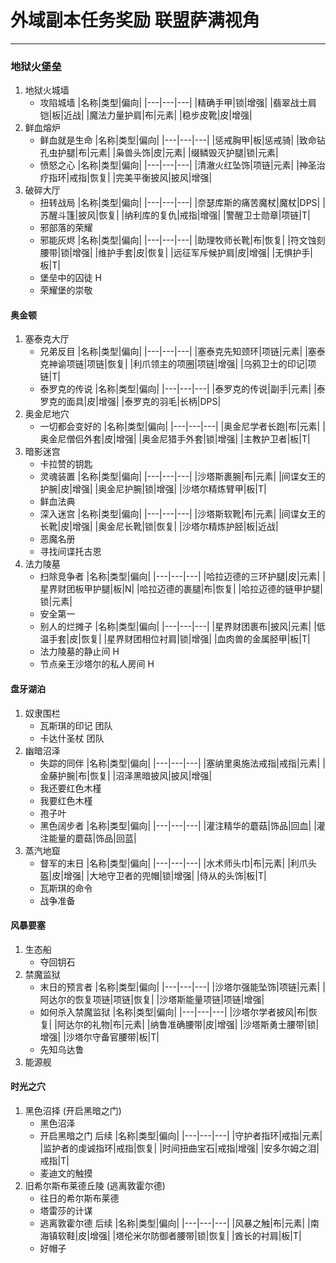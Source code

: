 # 外域副本任务奖励 联盟萨满视角

---

### 地狱火堡垒

1. 地狱火城墙
   - 攻陷城墙
     |名称|类型|偏向|
     |---|---|---|
     |精确手甲|锁|增强|
     |翡翠战士肩铠|板|近战|
     |魔法力量护肩|布|元素|
     |稳步皮靴|皮|增强|
2. 鲜血熔炉
   - 鲜血就是生命
     |名称|类型|偏向|
     |---|---|---|
     |惩戒胸甲|板|惩戒骑|
     |致命钻孔虫护腿|布|元素|
     |枭兽头饰|皮|元素|
     |缀鳞毁灭护腿|锁|元素|
   - 愤怒之心
     |名称|类型|偏向|
     |---|---|---|
     |清澈火红坠饰|项链|元素|
     |神圣治疗指环|戒指|恢复|
     |完美平衡披风|披风|增强|
3. 破碎大厅
   - 扭转战局
     |名称|类型|偏向|
     |---|---|---|
     |奈瑟库斯的痛苦魔杖|魔杖|DPS|
     |苏醒斗篷|披风|恢复|
     |纳利库的复仇|戒指|增强|
     |警醒卫士勋章|项链|T|
   - 邪部落的荣耀
   - 邪能灰烬
     |名称|类型|偏向|
     |---|---|---|
     |助理牧师长靴|布|恢复|
     |符文蚀刻腰带|锁|增强|
     |维护手套|皮|恢复|
     |远征军斥候护肩|皮|增强|
     |无惧护手|板|T|
   - 堡垒中的囚徒 H
   - 荣耀堡的崇敬

#### 奥金顿

1. 塞泰克大厅
   - 兄弟反目
     |名称|类型|偏向|
     |---|---|---|
     |塞泰克先知颈环|项链|元素|
     |塞泰克神谕项链|项链|恢复|
     |利爪领主的项圈|项链|增强|
     |乌鸦卫士的印记|项链|T|
   - 泰罗克的传说
     |名称|类型|偏向|
     |---|---|---|
     |泰罗克的传说|副手|元素|
     |泰罗克的面具|皮|增强|
     |泰罗克的羽毛|长柄|DPS|
2. 奥金尼地穴
   - 一切都会变好的
     |名称|类型|偏向|
     |---|---|---|
     |奥金尼学者长跑|布|元素|
     |奥金尼僧侣外套|皮|增强|
     |奥金尼猎手外套|锁|增强|
     |主教护卫者|板|T|
3. 暗影迷宫
   - 卡拉赞的钥匙
   - 灵魂装置
     |名称|类型|偏向|
     |---|---|---|
     |沙塔斯裹腕|布|元素|
     |间谍女王的护腕|皮|增强|
     |奥金尼护腕|锁|增强|
     |沙塔尔精炼臂甲|板|T|
   - 鲜血法典
   - 深入迷宫
     |名称|类型|偏向|
     |---|---|---|
     |沙塔斯软靴|布|元素|
     |间谍女王的长靴|皮|增强|
     |奥金尼长靴|锁|恢复|
     |沙塔尔精炼护胫|板|近战|
   - 恶魔名册
   - 寻找间谍托古恩
4. 法力陵墓
   - 扫除竞争者
     |名称|类型|偏向|
     |---|---|---|
     |哈拉迈德的三环护腿|皮|元素|
     |星界财团板甲护腿|板|N|
     |哈拉迈德的裹腿|布|恢复|
     |哈拉迈德的链甲护腿|锁|元素|
   - 安全第一
   - 别人的烂摊子
     |名称|类型|偏向|
     |---|---|---|
     |星界财团裹布|披风|元素|
     |低温手套|皮|恢复|
     |星界财团相位衬肩|锁|增强|
     |血肉兽的金属胫甲|板|T|
   - 法力陵墓的静止间 H
   - 节点亲王沙塔尔的私人房间 H

#### 盘牙湖泊

1. 奴隶围栏
   - 瓦斯琪的印记 团队
   - 卡达什圣杖 团队
2. 幽暗沼泽
   - 失踪的同伴
     |名称|类型|偏向|
     |---|---|---|
     |塞纳里奥施法戒指|戒指|元素|
     |金藤护腕|布|恢复|
     |沼泽黑暗披风|披风|增强|
   - 我还要红色木槿
   - 我要红色木槿
   - 孢子叶
   - 黑色阔步者
     |名称|类型|偏向|
     |---|---|---|
     |灌注精华的蘑菇|饰品|回血|
     |灌注能量的蘑菇|饰品|回蓝|
3. 蒸汽地窟
   - 督军的末日
     |名称|类型|偏向|
     |---|---|---|
     |水术师头巾|布|元素|
     |利爪头盔|皮|增强|
     |大地守卫者的兜帽|锁|增强|
     |侍从的头饰|板|T|
   - 瓦斯琪的命令
   - 战争准备

#### 风暴要塞

1. 生态船
   - 夺回钥石
2. 禁魔监狱
   - 末日的预言者
     |名称|类型|偏向|
     |---|---|---|
     |沙塔尔强能坠饰|项链|元素|
     |阿达尔的恢复项链|项链|恢复|
     |沙塔斯能量项链|项链|增强|
   - 如何杀入禁魔监狱
     |名称|类型|偏向|
     |---|---|---|
     |沙塔尔学者披风|布|恢复|
     |阿达尔的礼物|布|元素|
     |纳鲁准确腰带|皮|增强|
     |沙塔斯勇士腰带|锁|增强|
     |沙塔尔守备官腰带|板|T|
   - 先知乌达鲁
3. 能源舰

#### 时光之穴

1. 黑色沼择 (开启黑暗之门)
   - 黑色沼泽
   - 开启黑暗之门 后续
     |名称|类型|偏向|
     |---|---|---|
     |守护者指环|戒指|元素|
     |监护者的虔诚指环|戒指|恢复|
     |时间扭曲宝石|戒指|增强|
     |安多尔姆之泪|戒指|T|
   - 麦迪文的触摸
2. 旧希尔斯布莱德丘陵 (逃离敦霍尔德)
   - 往日的希尔斯布莱德
   - 塔雷莎的计谋
   - 逃离敦霍尔德 后续
     |名称|类型|偏向|
     |---|---|---|
     |风暴之触|布|元素|
     |南海镇软鞋|皮|增强|
     |塔伦米尔防御者腰带|锁|恢复|
     |酋长的衬肩|板|T|
   - 好帽子
